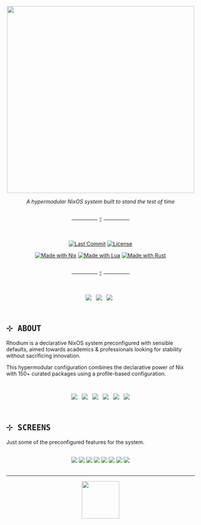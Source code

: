 <p align="center">
  <a href="https://rhodium.solenoidlabs.com">
    <img src="https://dvb0bsaug07xf.cloudfront.net/assets/site/logo.png" width="500px">
  </a>
</p>

<p align="center"><em>A hypermodular NixOS system built to stand the test of time</em></p>

<br/>
<div align="center">───────  ⑄  ───────</div>
<br/>
<br/>

<div align ="center">

[![Last Commit](https://img.shields.io/github/last-commit/pabloagn/rhodium?style=for-the-badge&logo=git&logoColor=white&color=7AA89F&labelColor=000000&label=LAST%20COMMIT)](https://github.com/pabloagn/rhodium/commits/main) [![License](https://img.shields.io/github/license/pabloagn/rhodium?style=for-the-badge&color=7AA89F&labelColor=000000)](https://github.com/pabloagn/rhodium/blob/main/LICENSE)

[![Made with Nix](https://img.shields.io/badge/Made%20with-Nix-7AA89F?style=for-the-badge&logo=nixos&logoColor=white&labelColor=000000)](https://nixos.org/)
[![Made with Lua](https://img.shields.io/badge/Made%20with-Lua-7AA89F?style=for-the-badge&logo=lua&logoColor=white&labelColor=000000)](https://www.lua.org/)
[![Made with Rust](https://img.shields.io/badge/Made%20with-Rust-7AA89F?style=for-the-badge&logo=rust&logoColor=white&labelColor=000000)](https://www.rust-lang.org/)

</div>

<br/>
<div align="center">───────  ⑄  ───────</div>
<br/>

<br/>
<div align="center">
    <div id="docs">
        <p style="text-align:center;">
        <a href="https://rhodium.solenoidlabs.com/docs">
        <img src="https://img.shields.io/badge/∙ Documentation ∙-f2f2f2?style=for-the-badge"/></a>&nbsp&nbsp
        <a href="https://rhodium.solenoidlabs.com/contact">
        <img src="https://img.shields.io/badge/∙ Contact ∙-f2f2f2?style=for-the-badge"/></a>&nbsp&nbsp
        <a href="https://rhodium.solenoidlabs.com/about/#contributions">
        <img src="https://img.shields.io/badge/∙ Contributions ∙-f2f2f2?style=for-the-badge"/></a>&nbsp&nbsp
    </div>
</div>
<br/>

## <samp>⊹ ABOUT</samp>

Rhodium is a declarative NixOS system preconfigured with sensible defaults, aimed towards academics & professionals looking for stability without sacrificing innovation.

This hypermodular configuration combines the declarative power of Nix with 150+ curated packages using a profile-based configuration.

<br/>
<div align="center">
    <div id="images">
        <p style="text-align:center;">
        <a href="https://rhodium.solenoidlabs.com/about/#robust">
        <img src="https://img.shields.io/badge/Robust-f2f2f2?style=for-the-badge"/></a>&nbsp&nbsp
        <a href="https://rhodium.solenoidlabs.com/about/#fast">
        <img src="https://img.shields.io/badge/Fast-f2f2f2?style=for-the-badge"/></a>&nbsp&nbsp
        <a href="https://rhodium.solenoidlabs.com/about/#elegant">
        <img src="https://img.shields.io/badge/Elegant-f2f2f2?style=for-the-badge"/></a>&nbsp&nbsp
        <a href="https://rhodium.solenoidlabs.com/about/#reliable">
        <img src="https://img.shields.io/badge/Reliable-f2f2f2?style=for-the-badge"/></a>&nbsp&nbsp
        <a href="https://rhodium.solenoidlabs.com/about/#reproducible">
        <img src="https://img.shields.io/badge/Reproducible-f2f2f2?style=for-the-badge"/></a>&nbsp&nbsp
        <a href="https://rhodium.solenoidlabs.com/about/#secure">
        <img src="https://img.shields.io/badge/Secure-f2f2f2?style=for-the-badge"/></a>
    </div>
</div>
<br/>

## <samp>⊹ SCREENS</samp>

Just some of the preconfigured features for the system.

<br/>
<div align="center">
    <img src="https://dvb0bsaug07xf.cloudfront.net/assets/screens/screen_001.jpg"/>
    <img src="https://dvb0bsaug07xf.cloudfront.net/assets/screens/screen_002.jpg"/>
    <img src="https://dvb0bsaug07xf.cloudfront.net/assets/screens/screen_003.jpg"/>
    <img src="https://dvb0bsaug07xf.cloudfront.net/assets/screens/screen_004.jpg"/>
    <img src="https://dvb0bsaug07xf.cloudfront.net/assets/screens/screen_005.jpg"/>
    <img src="https://dvb0bsaug07xf.cloudfront.net/assets/screens/screen_006.jpg"/>
    <img src="https://dvb0bsaug07xf.cloudfront.net/assets/screens/screen_007.jpg"/>
    <img src="https://dvb0bsaug07xf.cloudfront.net/assets/screens/screen_008.jpg"/>
</div>
<br/>

---

<p align="center">
  <a href="https://rhodium.solenoidlabs.com">
    <img src="https://dvb0bsaug07xf.cloudfront.net/assets/site/icon.png" width="100px">
  </a>
</p>
